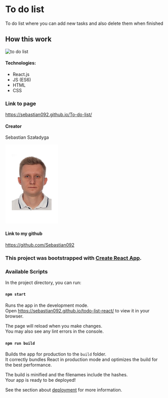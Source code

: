 # To do list

To do list where you can add new tasks and also delete them when finished

## How this work
![to do list](https://user-images.githubusercontent.com/120946080/211402643-3b370a61-f570-4899-b14b-bef0c5c18ee9.gif)

#### Technologies:
 - React.js
 - JS (ES6)
 - HTML
 - CSS

### Link to page
https://sebastian092.github.io/To-do-list/

#### Creator 
Sebastian Szaładyga


![Alt text](public/Sebastian2.jpg)


#### Link to my github
https://github.com/Sebastian092

### This project was bootstrapped with [Create React App](https://github.com/facebook/create-react-app).

### Available Scripts

In the project directory, you can run:

#### `npm start`

Runs the app in the development mode.\
Open https://sebastian092.github.io/todo-list-react/ to view it in your browser.

The page will reload when you make changes.\
You may also see any lint errors in the console.

#### `npm run build`

Builds the app for production to the `build` folder.\
It correctly bundles React in production mode and optimizes the build for the best performance.

The build is minified and the filenames include the hashes.\
Your app is ready to be deployed!

See the section about [deployment](https://facebook.github.io/create-react-app/docs/deployment) for more information.

